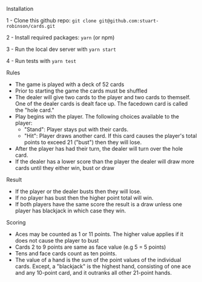Installation

1 - Clone this github repo: `git clone git@github.com:stuart-robinson/cards.git`

2 - Install required packages: `yarn` (or npm)

3 - Run the local dev server with `yarn start`

4 - Run tests with `yarn test`

Rules

* The game is played with a deck of 52 cards
* Prior to starting the game the cards must be shuffled
* The dealer will give two cards to the player and two cards to themself. One of the dealer cards is dealt face up. The facedown card is called the "hole card."
* Play begins with the player. The following choices available to the player:
    * "Stand": Player stays put with their cards.
    * "Hit": Player draws another card. If this card causes the player's total points to exceed 21 ("bust") then they will lose.
* After the player has had their turn, the dealer will turn over the hole card.
* If the dealer has a lower score than the player the dealer will draw more cards until they either win, bust or draw

Result

* If the player or the dealer busts then they will lose.
* If no player has bust then the higher point total will win.
* If both players have the same score the result is a draw unless one player has blackjack in which case they win.

Scoring

* Aces may be counted as 1 or 11 points. The higher value applies if it does not cause the player to bust
* Cards 2 to 9 points are same as face value (e.g 5 = 5 points)
* Tens and face cards count as ten points.
* The value of a hand is the sum of the point values of the individual cards. Except, a "blackjack" is the highest hand, consisting of one ace and any 10-point card, and it outranks all other 21-point hands.
